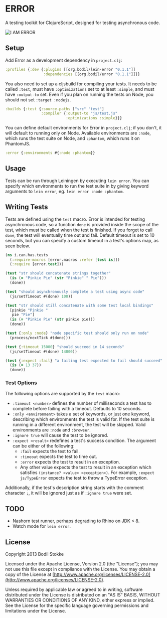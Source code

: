 # ERROR

A testing toolkit for ClojureScript, designed for testing asynchronous
code.

![I AM ERROR](https://raw.github.com/bodil/error/master/iamerror.jpg)

## Setup

Add Error as a development dependency in `project.clj`:

```clojure
:profiles {:dev {:plugins [[org.bodil/lein-error "0.1.1"]]
                 :dependencies [[org.bodil/error "0.1.1"]]}}
```

You also need to set up a cljsbuild for compiling your tests. It needs
to be called `:test`, must have `:optimizations` set to at least
`:simple`, and must have `:output-to` set. Even if you plan on running
the tests on Node, you should not set `:target :nodejs`.

```clojure
:builds {:test {:source-paths ["src" "test"]
                :compiler {:output-to "js/test.js"
                           :optimizations :simple}}}
```

You can define default environments for Error in `project.clj`; if you
don't, it will default to running only on Node. Available environments
are `:node`, which runs the test suite on Node, and `:phantom`, which
runs it on PhantomJS.

```clojure
:error {:environments #{:node :phantom}}
```

## Usage

Tests can be run through Leiningen by executing `lein error`. You can
specify which environments to run the test suite in by giving keyword
arguments to `lein error`, eg. `lein error :node :phantom`.

## Writing Tests

Tests are defined using the `test` macro. Error is intended for
testing asynchronous code, so a function `done` is provided inside the
scope of the test, which must be called when the test is finished. If
you forget to call `done`, the test will eventually time out and fail.
Default timeout is set to 10 seconds, but you can specify a custom
timeout in a test's options map, as seen below.

```clojure
(ns i.can.has.tests
  (:require-macros [error.macros :refer [test is]])
  (:require [error.test]))

(test "str should concatenate strings together"
  (is (= "Pinkie Pie" (str "Pinkie" " Pie")))
  (done))

(test "should asynchronously complete a test using async code"
  (js/setTimeout #(done) 100))

(test "str should still concatenate with some test local bindings"
  [pinkie "Pinkie "
   pie "Pie"]
  (is (= "Pinkie Pie" (str pinkie pie)))
  (done))

(test {:only :node} "node specific test should only run on node"
  (process/nextTick #(done)))

(test {:timeout 15000} "should succeed in 14 seconds"
  (js/setTimeout #(done) 14000))

(test {:expect :fail} "a failing test expected to fail should succeed"
  (is (= 13 37))
  (done))
```

### Test Options

The following options are supported by the `test` macro:

* `:timeout <number>` defines the number of milliseconds a test has to
  complete before failing with a timeout. Defaults to 10 seconds.
* `:only <environment>` takes a set of keywords, or just one keyword,
  describing which environments the test is valid for. If the test
  suite is running in a different environment, the test will be
  skipped. Valid environments are `:node` and `:browser`.
* `:ignore true` will cause the test to be ignored.
* `:expect <result>` redefines a test's success condition. The
  argument can be either of the following:
  * `:fail` expects the test to fail.
  * `:timeout` expects the test to time out.
  * `:error` expects the test to result in an exception.
  * Any other value expects the test to result in an exception which
    satisfies `(instance? <value> <exception>)`. For example, `:expect
    js/TypeError` expects the test to throw a TypeError exception.

Additionally, if the test's description string starts with the comment
character `;`, it will be ignored just as if `:ignore true` were set.

## TODO

* Nashorn test runner, perhaps degrading to Rhino on JDK < 8.
* Watch mode for `lein error`.

## License

Copyright 2013 Bodil Stokke

Licensed under the Apache License, Version 2.0 (the "License"); you
may not use this file except in compliance with the License. You may
obtain a copy of the License at
[http://www.apache.org/licenses/LICENSE-2.0](http://www.apache.org/licenses/LICENSE-2.0).

Unless required by applicable law or agreed to in writing, software
distributed under the License is distributed on an "AS IS" BASIS,
WITHOUT WARRANTIES OR CONDITIONS OF ANY KIND, either express or
implied. See the License for the specific language governing
permissions and limitations under the License.
